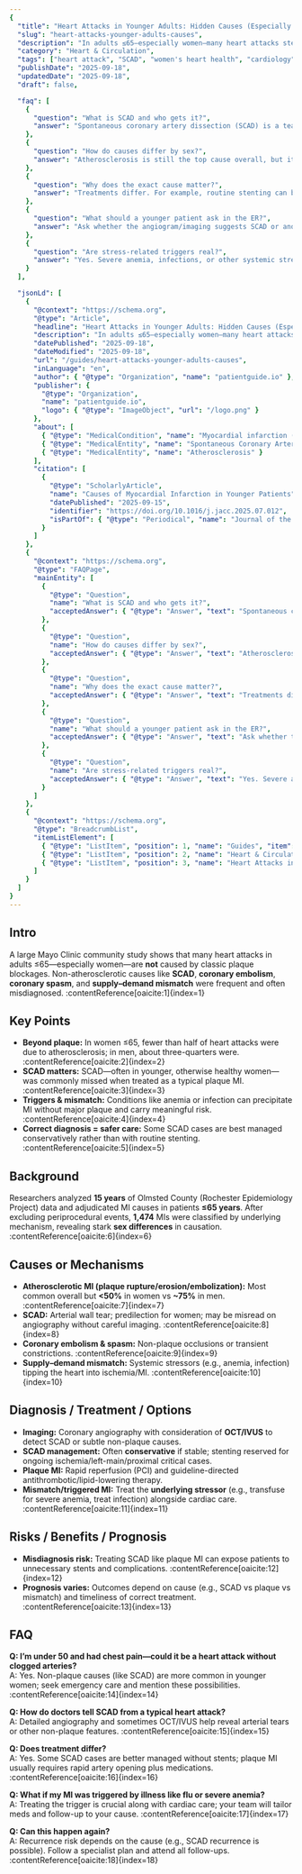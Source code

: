```yaml
---
{
  "title": "Heart Attacks in Younger Adults: Hidden Causes (Especially in Women)",
  "slug": "heart-attacks-younger-adults-causes",
  "description": "In adults ≤65—especially women—many heart attacks stem from causes beyond plaque blockage, including SCAD, embolism, spasm, and supply–demand mismatch.",
  "category": "Heart & Circulation",
  "tags": ["heart attack", "SCAD", "women's heart health", "cardiology", "MINOCA"],
  "publishDate": "2025-09-18",
  "updatedDate": "2025-09-18",
  "draft": false,

  "faq": [
    {
      "question": "What is SCAD and who gets it?",
      "answer": "Spontaneous coronary artery dissection (SCAD) is a tear in a heart artery wall that reduces blood flow. It most often affects younger, otherwise healthy women and is frequently misdiagnosed as a typical plaque heart attack."
    },
    {
      "question": "How do causes differ by sex?",
      "answer": "Atherosclerosis is still the top cause overall, but it accounted for roughly three-quarters of men’s MIs vs. under half in women in this study. Non-atherosclerotic causes (SCAD, embolism, spasm, and others) were far more common in women."
    },
    {
      "question": "Why does the exact cause matter?",
      "answer": "Treatments differ. For example, routine stenting can be unnecessary or risky in some SCAD cases, whereas plaque-related MIs usually benefit from rapid artery opening and antithrombotic therapy."
    },
    {
      "question": "What should a younger patient ask in the ER?",
      "answer": "Ask whether the angiogram/imaging suggests SCAD or another non-plaque cause, and whether advanced imaging (OCT/IVUS) or conservative management is appropriate."
    },
    {
      "question": "Are stress-related triggers real?",
      "answer": "Yes. Severe anemia, infections, or other systemic stressors can precipitate an MI even without major plaque. Identifying and treating the trigger is essential."
    }
  ],

  "jsonLd": [
    {
      "@context": "https://schema.org",
      "@type": "Article",
      "headline": "Heart Attacks in Younger Adults: Hidden Causes (Especially in Women)",
      "description": "In adults ≤65—especially women—many heart attacks stem from causes beyond plaque blockage, including SCAD, embolism, spasm, and supply–demand mismatch.",
      "datePublished": "2025-09-18",
      "dateModified": "2025-09-18",
      "url": "/guides/heart-attacks-younger-adults-causes",
      "inLanguage": "en",
      "author": { "@type": "Organization", "name": "patientguide.io" },
      "publisher": {
        "@type": "Organization",
        "name": "patientguide.io",
        "logo": { "@type": "ImageObject", "url": "/logo.png" }
      },
      "about": [
        { "@type": "MedicalCondition", "name": "Myocardial infarction (heart attack)" },
        { "@type": "MedicalEntity", "name": "Spontaneous Coronary Artery Dissection (SCAD)" },
        { "@type": "MedicalEntity", "name": "Atherosclerosis" }
      ],
      "citation": [
        {
          "@type": "ScholarlyArticle",
          "name": "Causes of Myocardial Infarction in Younger Patients",
          "datePublished": "2025-09-15",
          "identifier": "https://doi.org/10.1016/j.jacc.2025.07.012",
          "isPartOf": { "@type": "Periodical", "name": "Journal of the American College of Cardiology" }
        }
      ]
    },
    {
      "@context": "https://schema.org",
      "@type": "FAQPage",
      "mainEntity": [
        {
          "@type": "Question",
          "name": "What is SCAD and who gets it?",
          "acceptedAnswer": { "@type": "Answer", "text": "Spontaneous coronary artery dissection (SCAD) is a tear in a heart artery wall that reduces blood flow. It most often affects younger, otherwise healthy women and is frequently misdiagnosed as a typical plaque heart attack." }
        },
        {
          "@type": "Question",
          "name": "How do causes differ by sex?",
          "acceptedAnswer": { "@type": "Answer", "text": "Atherosclerosis is still the top cause overall, but it accounted for roughly three-quarters of men’s MIs vs. under half in women in this study. Non-atherosclerotic causes (SCAD, embolism, spasm, and others) were far more common in women." }
        },
        {
          "@type": "Question",
          "name": "Why does the exact cause matter?",
          "acceptedAnswer": { "@type": "Answer", "text": "Treatments differ. For example, routine stenting can be unnecessary or risky in some SCAD cases, whereas plaque-related MIs usually benefit from rapid artery opening and antithrombotic therapy." }
        },
        {
          "@type": "Question",
          "name": "What should a younger patient ask in the ER?",
          "acceptedAnswer": { "@type": "Answer", "text": "Ask whether the angiogram/imaging suggests SCAD or another non-plaque cause, and whether advanced imaging (OCT/IVUS) or conservative management is appropriate." }
        },
        {
          "@type": "Question",
          "name": "Are stress-related triggers real?",
          "acceptedAnswer": { "@type": "Answer", "text": "Yes. Severe anemia, infections, or other systemic stressors can precipitate an MI even without major plaque. Identifying and treating the trigger is essential." }
        }
      ]
    },
    {
      "@context": "https://schema.org",
      "@type": "BreadcrumbList",
      "itemListElement": [
        { "@type": "ListItem", "position": 1, "name": "Guides", "item": "/guides" },
        { "@type": "ListItem", "position": 2, "name": "Heart & Circulation", "item": "/guides/heart-circulation" },
        { "@type": "ListItem", "position": 3, "name": "Heart Attacks in Younger Adults: Hidden Causes (Especially in Women)", "item": "/guides/heart-attacks-younger-adults-causes" }
      ]
    }
  ]
}
---
```


## Intro
A large Mayo Clinic community study shows that many heart attacks in adults ≤65—especially women—are **not** caused by classic plaque blockages. Non-atherosclerotic causes like **SCAD**, **coronary embolism**, **coronary spasm**, and **supply–demand mismatch** were frequent and often misdiagnosed. :contentReference[oaicite:1]{index=1}

## Key Points
- **Beyond plaque:** In women ≤65, fewer than half of heart attacks were due to atherosclerosis; in men, about three-quarters were. :contentReference[oaicite:2]{index=2}  
- **SCAD matters:** SCAD—often in younger, otherwise healthy women—was commonly missed when treated as a typical plaque MI. :contentReference[oaicite:3]{index=3}  
- **Triggers & mismatch:** Conditions like anemia or infection can precipitate MI without major plaque and carry meaningful risk. :contentReference[oaicite:4]{index=4}  
- **Correct diagnosis = safer care:** Some SCAD cases are best managed conservatively rather than with routine stenting. :contentReference[oaicite:5]{index=5}

## Background
Researchers analyzed **15 years** of Olmsted County (Rochester Epidemiology Project) data and adjudicated MI causes in patients **≤65 years**. After excluding periprocedural events, **1,474** MIs were classified by underlying mechanism, revealing stark **sex differences** in causation. :contentReference[oaicite:6]{index=6}

## Causes or Mechanisms
- **Atherosclerotic MI (plaque rupture/erosion/embolization):** Most common overall but **<50%** in women vs **~75%** in men. :contentReference[oaicite:7]{index=7}  
- **SCAD:** Arterial wall tear; predilection for women; may be misread on angiography without careful imaging. :contentReference[oaicite:8]{index=8}  
- **Coronary embolism & spasm:** Non-plaque occlusions or transient constrictions. :contentReference[oaicite:9]{index=9}  
- **Supply–demand mismatch:** Systemic stressors (e.g., anemia, infection) tipping the heart into ischemia/MI. :contentReference[oaicite:10]{index=10}

## Diagnosis / Treatment / Options
- **Imaging:** Coronary angiography with consideration of **OCT/IVUS** to detect SCAD or subtle non-plaque causes.  
- **SCAD management:** Often **conservative** if stable; stenting reserved for ongoing ischemia/left-main/proximal critical cases.  
- **Plaque MI:** Rapid reperfusion (PCI) and guideline-directed antithrombotic/lipid-lowering therapy.  
- **Mismatch/triggered MI:** Treat the **underlying stressor** (e.g., transfuse for severe anemia, treat infection) alongside cardiac care. :contentReference[oaicite:11]{index=11}

## Risks / Benefits / Prognosis
- **Misdiagnosis risk:** Treating SCAD like plaque MI can expose patients to unnecessary stents and complications. :contentReference[oaicite:12]{index=12}  
- **Prognosis varies:** Outcomes depend on cause (e.g., SCAD vs plaque vs mismatch) and timeliness of correct treatment. :contentReference[oaicite:13]{index=13}

## FAQ
**Q: I’m under 50 and had chest pain—could it be a heart attack without clogged arteries?**  
A: Yes. Non-plaque causes (like SCAD) are more common in younger women; seek emergency care and mention these possibilities. :contentReference[oaicite:14]{index=14}

**Q: How do doctors tell SCAD from a typical heart attack?**  
A: Detailed angiography and sometimes OCT/IVUS help reveal arterial tears or other non-plaque features. :contentReference[oaicite:15]{index=15}

**Q: Does treatment differ?**  
A: Yes. Some SCAD cases are better managed without stents; plaque MI usually requires rapid artery opening plus medications. :contentReference[oaicite:16]{index=16}

**Q: What if my MI was triggered by illness like flu or severe anemia?**  
A: Treating the trigger is crucial along with cardiac care; your team will tailor meds and follow-up to your cause. :contentReference[oaicite:17]{index=17}

**Q: Can this happen again?**  
A: Recurrence risk depends on the cause (e.g., SCAD recurrence is possible). Follow a specialist plan and attend all follow-ups. :contentReference[oaicite:18]{index=18}
